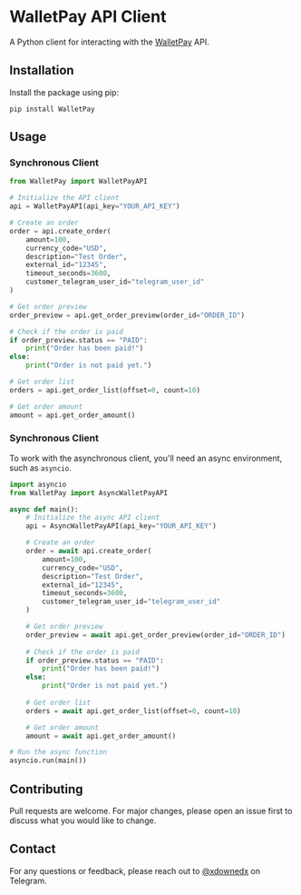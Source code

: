 # WalletPay API Client

A Python client for interacting with the [WalletPay](https://docs.wallet.tg/pay/#tag/Order-Reconciliation/operation/getOrderAmount) API.

## Installation

Install the package using pip:

```pip install WalletPay```


## Usage
### Synchronous Client

```python
from WalletPay import WalletPayAPI

# Initialize the API client
api = WalletPayAPI(api_key="YOUR_API_KEY")

# Create an order
order = api.create_order(
    amount=100,
    currency_code="USD",
    description="Test Order",
    external_id="12345",
    timeout_seconds=3600,
    customer_telegram_user_id="telegram_user_id"
)

# Get order preview
order_preview = api.get_order_preview(order_id="ORDER_ID")

# Check if the order is paid
if order_preview.status == "PAID":
    print("Order has been paid!")
else:
    print("Order is not paid yet.")

# Get order list
orders = api.get_order_list(offset=0, count=10)

# Get order amount
amount = api.get_order_amount()

```
### Synchronous Client
To work with the asynchronous client, you'll need an async environment, such as `asyncio`.

```python
import asyncio
from WalletPay import AsyncWalletPayAPI

async def main():
    # Initialize the async API client
    api = AsyncWalletPayAPI(api_key="YOUR_API_KEY")

    # Create an order
    order = await api.create_order(
        amount=100,
        currency_code="USD",
        description="Test Order",
        external_id="12345",
        timeout_seconds=3600,
        customer_telegram_user_id="telegram_user_id"
    )

    # Get order preview
    order_preview = await api.get_order_preview(order_id="ORDER_ID")
    
    # Check if the order is paid
    if order_preview.status == "PAID":
        print("Order has been paid!")
    else:
        print("Order is not paid yet.")
    
    # Get order list
    orders = await api.get_order_list(offset=0, count=10)

    # Get order amount
    amount = await api.get_order_amount()

# Run the async function
asyncio.run(main())

```

## Contributing

Pull requests are welcome. For major changes, please open an issue first to discuss what you would like to change.

## Contact

For any questions or feedback, please reach out to [@xdownedx](https://t.me/xdownedx) on Telegram.